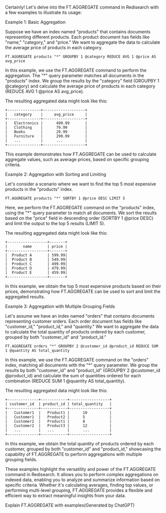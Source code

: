 
Certainly! Let's delve into the FT.AGGREGATE command in Redisearch with a few examples to illustrate its usage:

Example 1: Basic Aggregation

Suppose we have an index named "products" that contains documents representing different products. Each product document has fields like "name," "category," and "price." We want to aggregate the data to calculate the average price of products in each category.

```
FT.AGGREGATE products "*" GROUPBY 1 @category REDUCE AVG 1 @price AS avg_price
```

In this example, we use the FT.AGGREGATE command to perform the aggregation. The "*" query parameter matches all documents in the "products" index. We group the results by the "category" field (GROUPBY 1 @category) and calculate the average price of products in each category (REDUCE AVG 1 @price AS avg_price).

The resulting aggregated data might look like this:

```
+---------------+-------------------+
|   category    |     avg_price     |
+---------------+-------------------+
|   Electronics |      499.99       |
|   Clothing    |      79.99        |
|   Books       |      29.99        |
|   Furniture   |      299.99       |
|   ...         |      ...          |
+---------------+-------------------+
```

This example demonstrates how FT.AGGREGATE can be used to calculate aggregate values, such as average prices, based on specific grouping criteria.

Example 2: Aggregation with Sorting and Limiting

Let's consider a scenario where we want to find the top 5 most expensive products in the "products" index.

```
FT.AGGREGATE products "*" SORTBY 1 @price DESC LIMIT 5
```

Here, we perform the FT.AGGREGATE command on the "products" index, using the "*" query parameter to match all documents. We sort the results based on the "price" field in descending order (SORTBY 1 @price DESC) and limit the output to the top 5 results (LIMIT 5).

The resulting aggregated data might look like this:

```
+------------------+-------+
|       name       | price |
+------------------+-------+
|  Product A       | 599.99|
|  Product B       | 549.99|
|  Product C       | 499.99|
|  Product D       | 479.99|
|  Product E       | 459.99|
+------------------+-------+
```

In this example, we obtain the top 5 most expensive products based on their prices, demonstrating how FT.AGGREGATE can be used to sort and limit the aggregated results.

Example 3: Aggregation with Multiple Grouping Fields

Let's assume we have an index named "orders" that contains documents representing customer orders. Each order document has fields like "customer_id," "product_id," and "quantity." We want to aggregate the data to calculate the total quantity of products ordered by each customer, grouped by both "customer_id" and "product_id."

```
FT.AGGREGATE orders "*" GROUPBY 2 @customer_id @product_id REDUCE SUM 1 @quantity AS total_quantity
```

In this example, we use the FT.AGGREGATE command on the "orders" index, matching all documents with the "*" query parameter. We group the results by both "customer_id" and "product_id" (GROUPBY 2 @customer_id @product_id) and calculate the sum of quantities ordered for each combination (REDUCE SUM 1 @quantity AS total_quantity).

The resulting aggregated data might look like this:

```
+--------------+------------+------------------+
| customer_id  | product_id | total_quantity   |
+--------------+------------+------------------+
|   Customer1  |   Product1 |      10          |
|   Customer1  |   Product2 |      5           |
|   Customer2  |   Product1 |      8           |
|   Customer2  |   Product3 |      12          |
|   ...        |   ...      |      ...         |
+--------------+------------+------------------+
```

In this example, we obtain the total quantity of products ordered by each customer, grouped by both "customer_id" and "product_id," showcasing the capability of FT.AGGREGATE to perform aggregations with multiple grouping fields.

These examples highlight the versatility and power of the FT.AGGREGATE command in Redisearch. It allows you to perform complex aggregations on indexed data, enabling you to analyze and summarize information based on specific criteria. Whether it's calculating averages, finding top values, or performing multi-level grouping, FT.AGGREGATE provides a flexible and efficient way to extract meaningful insights from your data.


Explain FT.AGGREGATE with examples(Generated by ChatGPT)

